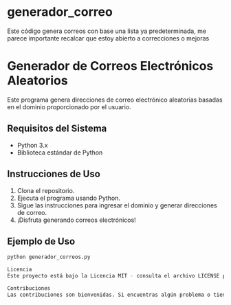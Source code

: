 # generador_correo
Este código genera correos con base una lista ya predeterminada, me parece importante recalcar que estoy abierto a correcciones o mejoras
# Generador de Correos Electrónicos Aleatorios

Este programa genera direcciones de correo electrónico aleatorias basadas en el dominio proporcionado por el usuario.

## Requisitos del Sistema

- Python 3.x
- Biblioteca estándar de Python

## Instrucciones de Uso

1. Clona el repositorio.
2. Ejecuta el programa usando Python.
3. Sigue las instrucciones para ingresar el dominio y generar direcciones de correo.
4. ¡Disfruta generando correos electrónicos!

## Ejemplo de Uso

```bash
python generador_correos.py

Licencia
Este proyecto está bajo la Licencia MIT - consulta el archivo LICENSE para más detalles.

Contribuciones
Las contribuciones son bienvenidas. Si encuentras algún problema o tienes alguna sugerencia, por favor crea un problema o envía una solicitud de extracción.

